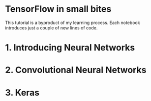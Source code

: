 # TensorFlow in small bites

This tutorial is a byproduct of my learning process. Each notebook introduces just a couple of new lines of code.

# 1. Introducing Neural Networks
# 2. Convolutional Neural Networks
# 3. Keras
